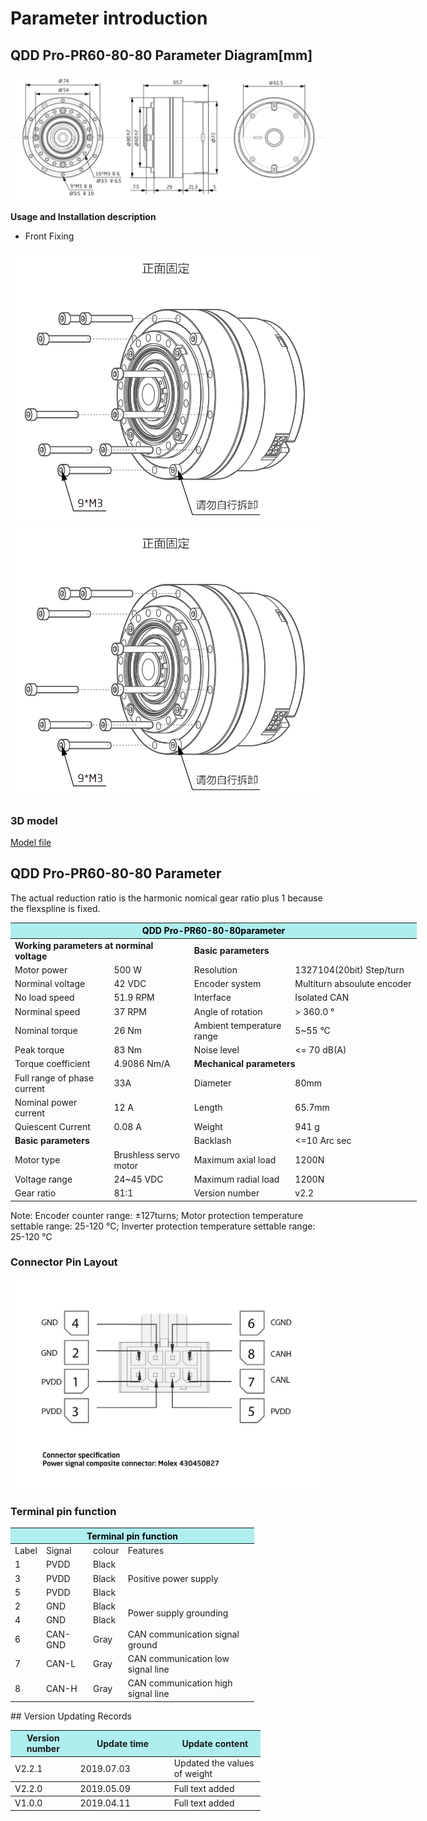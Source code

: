 # Parameter introduction
## QDD Pro-PR60-80-80 Parameter Diagram[mm]
![QDD Pro-PR60-80-80]( ../../img/QDD_Pro_PR60_x_80_v2_2三视图.png )

**Usage and Installation description**

*   Front Fixing 

![Qddpro_PR60_x_80_v2_2zhengmian.png](../../img/QDD_Pro_PR60_x_80_v2_2正面固定.png "fig:Qddpro_PR60_x_80_v2_2zhengmian.png")![Qddpro_PR60_x_80_v2_2zhengmian.png](../../img/QDD_Pro_PR60_x_80_v2_2正面固定.png "fig:Qddpro_PR60_x_80_v2_2zhengmian.png") 
### 3D model
[Model file]( ../../3DModel/QDD_Pro_PR60-x-80_v2_2.step.zip )

## QDD Pro-PR60-80-80 Parameter

The actual reduction ratio is the harmonic nomical gear ratio plus 1 because the flexspline is fixed.

<table style="width:650px"><thead><tr><th colspan="4" style="background: PaleTurquoise; color: black;">QDD Pro-PR60-80-80parameter</th></tr></thead><tbody><tr><td colspan="2"><b>Working parameters at norminal voltage</b></td><td colspan="2"><b>Basic parameters</b></td></tr><tr><td style="width:175px">Motor power</td><td style="width:135px">500 W</td><td style="width:130px">Resolution</td><td style="width:220px">1327104(20bit) Step/turn</td></tr><tr><td>Norminal voltage</td><td>42 VDC</td><td style="width:130px">Encoder system</td><td style="width:220px">Multiturn absoulute encoder</td></tr><tr><td>No load speed</td><td>51.9 RPM</td><td>Interface</td><td>Isolated CAN</td></tr><tr><td>Norminal speed</td><td>37 RPM</td><td>Angle of rotation</td><td>> 360.0 °</td></tr><tr><td>Nominal torque</td><td>26 Nm</td><td>Ambient temperature range</td><td>5~55 °C</td></tr><td>Peak torque</td><td>83 Nm</td><td>Noise level</td><td><= 70 dB(A)</td></tr><tr><td>Torque coefficient</td><td>4.9086 Nm/A</td><td colspan="2"><b>Mechanical parameters</b></td></tr><tr><td>Full range of phase current</td><td>33A</td><td style="width:175px">Diameter</td><td style="width:175px">80mm</td></tr><tr><td>Nominal power current</td><td>12 A</td><td>Length</td><td>65.7mm</td></tr><tr><td>Quiescent Current</td><td>0.08 A</td><td>Weight</td><td>941 g</td></tr> <tr><td colspan="2"><b>Basic parameters</b></td><td>Backlash</td><td><=10 Arc sec</td></tr><tr><td>Motor type</td><td>Brushless servo motor</td><td>Maximum axial load</td><td>1200N</td></tr><tr><td>Voltage range</td><td>24~45 VDC</td><td>Maximum radial load</td><td>1200N</td></tr><tr><td>Gear ratio</td><td>81:1</td><td>Version number</td><td>v2.2</td></tr></tbody></table>


 Note: Encoder counter range: ±127turns; Motor protection temperature settable range: 25-120 °C; Inverter protection temperature settable range: 25-120 °C

### Connector Pin Layout

<img src="../../img/配线2-2.png" style="width:600px">

### Terminal pin function

<table class="tableizer-table" style="width:390px">
 <thead><tr class="tableizer-firstrow"><th colspan="4" style="background: PaleTurquoise; color: black;">Terminal pin function</th></tr></thead><tbody><tr><td>Label</td><td>Signal</td><td>colour</td><td>Features </td></tr><tr><td>1</td><td>PVDD</td><td>Black</td><td rowspan="3">Positive power supply </td></tr><tr><td>3</td><td>PVDD</td><td>Black</td></tr><tr><td>5</td><td>PVDD</td><td>Black</td></tr><tr><td>2</td><td>GND</td><td>Black</td> <td rowspan="2">Power supply grounding</td></tr><tr><td>4</td><td>GND</td><td>Black</td></tr><tr><td>6</td><td>CAN-GND</td><td>Gray</td><td>CAN communication signal ground</td></tr><tr><td>7</td><td>CAN-L</td><td>Gray</td><td>CAN communication low signal line</td></tr><tr><td>8</td><td>CAN-H</td><td>Gray</td><td>CAN communication high signal line</td></tr></tbody></table>
 </tbody></table>
## Version Updating Records

<table style="width:400px"><thead><tr style="background:PaleTurquoise"><th style="width:100px">Version number</th><th style="width:150px">Update time</th><th style="width:150px">Update content</th></tr></thead><tbody><tr><td>V2.2.1</td><td>2019.07.03</td><td>Updated the values of weight</th></tr></thead><tbody><tr><td>V2.2.0</td><td>2019.05.09</td><td>Full text added</th></tr></thead><tbody><tr><td>V1.0.0</td><td>2019.04.11</td><td>Full text added</td></tbody></table>
